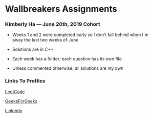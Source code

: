 # Wallbreakers Assignments 

### Kimberly Ha — June 20th, 2019 Cohort  

- Weeks 1 and 2 were completed early so I don't fall behind when I'm away the last two weeks of June

- Solutions are in C++

- Each week has a folder; each question has its own file

- Unless commented otherwise, all solutions are my own 

### Links To Profiles
[LeetCode](https://leetcode.com/peachytango/)

[GeeksForGeeks](https://auth.geeksforgeeks.org/user/kimberlytangha)

[LinkedIn](https://www.linkedin.com/in/kimberlytangha/)
